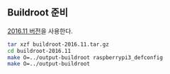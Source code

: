 ## Buildroot 준비

[2016.11 버전](https://buildroot.org/downloads/buildroot-2016.11.tar.gz)을 사용한다.

````bash
tar xzf buildroot-2016.11.tar.gz
cd buildroot-2016.11
make O=../output-buildroot raspberrypi3_defconfig
make O=../output-buildroot
````

